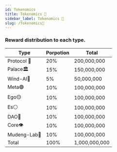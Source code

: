 ```yaml
---
id: Tokenomics
title: Tokenomics 💎
sidebar_label: Tokenomics 💎
slug: /Tokenomics💎
---
```

### Reward distribution to each type.  

| Type      | Porpotion | Total |
| ----------- | ----------- | ----------- |
| Protocol 🧠      | 20%        | 200,000,000 |
| Palace🏛️   |  15%       | 150,000,000 |
| Wind-AI🤖   | 5%        | 50,000,000 |
|  Meta🟣   | 10%         | 100,000,000 |
| Ego🟡   | 10%         | 100,000,000 |
| Es⚪   | 10%         | 100,000,000 |
| DAO🐧   | 10%         | 100,000,000 |
| Core👁   | 10%        | 100,000,000 |
| Mudeng-Lab🧒   | 10%         | 100,000,000 |
| Total   | 100%         | 1,000,000,000 |


